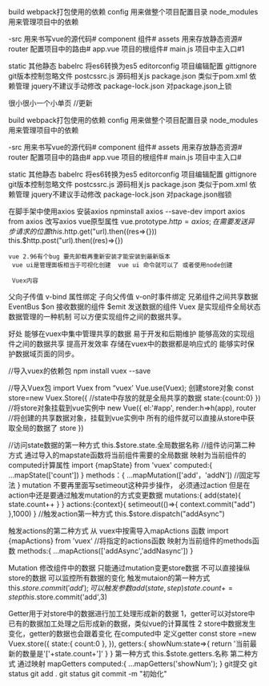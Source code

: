    build  webpack打包使用的依赖
   config  用来做整个项目配置目录
   node_modules 用来管理项目中的依赖

   -src 用来书写vue的源代码#
   component   组件#
   assets 用来存放静态资源#
   router  配置项目中的路由#
   app.vue  项目的根组件#
   main.js  项目中主入口#1

   static 其他静态
   babelrc 将es6转换为es5
   editorconfig 项目编辑配置
   gittignore git版本控制忽略文件
   postcssrc.js 源码相关js
   package.json 类似于pom.xml 依赖管理 jquery不建议手动修改
   package-lock.json  对package.json上锁
   
   很小很小一个小单页
  //更新


   build  webpack打包使用的依赖
   config  用来做整个项目配置目录
   node_modules 用来管理项目中的依赖

   -src 用来书写vue的源代码#
   component   组件#
   assets 用来存放静态资源#
   router  配置项目中的路由#
   app.vue  项目的根组件#
   main.js  项目中主入口#

   static 其他静态
   babelrc 将es6转换为es5
   editorconfig 项目编辑配置
   gittignore git版本控制忽略文件
   postcssrc.js 源码相关js
   package.json 类似于pom.xml 依赖管理 jquery不建议手动修改
   package-lock.json  对package.json枷锁
   
   在脚手架中使用axios  安装axios  npminstall axios --save-dev 
     import axios from axios
   改写axios vue原型属性
    vue.prototype.$http=axios;
    在需要发送异步请求的位置 this.$http.get("url).then((res=>{})) this.$http.post("url).then((res)=>{})

    vue 2.96有个bug 要先卸载再重新安装才能安装到最新版本
     vue ui是管理面板相当于可视化创建  vue ui 命令就可以了 或者使用node创建

     Vuex内容
父向子传值 v-bind 属性绑定
子向父传值 v-on时事件绑定
兄弟组件之间共享数据 EventBus
$on 接收数据的组件
$emit 发送数据的组件
Vuex 是实现组件全局状态数据管理的一种机制 可以方便实现组件之间的数据共享。

好处
能够在vuex中集中管理共享的数据 易于开发和后期维护
能够高效的实现组件之间的数据共享 提高开发效率
存储在vuex中的数据都是响应式的 能够实时保护数据域页面的同步。

//导入vuex的依赖包 
npm install vuex --save

//导入Vuex包
import Vuex from “vuex'
Vue.use(Vuex);
创建store对象
 const store=new Vuex.Store({
     //state中存放的就是全局共享的数据
     state:{count:0}
 })
 //将store对象挂载到vue实例中
new Vue({
    el:'#app',
    render:h=>h(app),
    router
    //将创建的共享数据对象，挂载到vue实例中
    所有的组件就可以直接从store中获取全局的数据了
    store
})

//访问state数据的第一种方式
this.$store.state.全局数据名称
//组件访问第二种方式
  通过导入的mapstate函数将当前组件需要的全局数据 映射为当前组件的computed计算属性
import {mapState} from 'vuex'
 computed:{
   ...mapState(['count'])
 }
   methods：{
      ...mapMutation(['add'，'addN']) //固定写法
   }
mutation 不要再里面写setimeout这种异步操作， 
必须通过action 但是在action中还是要通过触发mutation的方式变更数据 
mutations:{
  add(state){
    state.count++
  }
}
actions:{context}{
  setimeout(()=>{
    context.commit("add")
  },1000)
}
//触发action第一种方式
 this.$store.dispatch("addAsync")

触发actions的第二种方式
从 vuex中按需导入mapActions 函数
import {mapActions} from ’vuex‘
 //将指定的actions函数 映射为当前组件的methods函数
 methods:{
   ...mapActions(['addAsync','addNasync'])
 }

 Mutation 修改组件中的数据 只能通过mutation变更store数据 不可以直接操纵store的数据 可以监控所有数据的变化
触发mutaion的第一种方式  this.$store.commit('add');
可以触发参数  add(state,step){state.count+=step}  this.$store.commit('add',3)
  


  Getter用于对store中的数据进行加工处理形成新的数据
  1，getter可以对store中已有的数据加工处理之后形成新的数据，类似vue的计算属性
  2 store中数据发生变化，getter的数据也会跟着变化 在computed中
   定义getter
    const store =new Vuex.store({
      state:{
        count:0
      },
    }),
    getters:{
      showNum:state=>{
        return '当前最新的数量是'['+state.count+']'
      }
    }
    第一种方式 this.$stote.getters.名称
    第二种方式 通过映射 mapGetters 
     computed:{
       ...mapGetters('showNum');
     }
git提交
 git status 
 git add .
 git status
 git commit -m "初始化"
